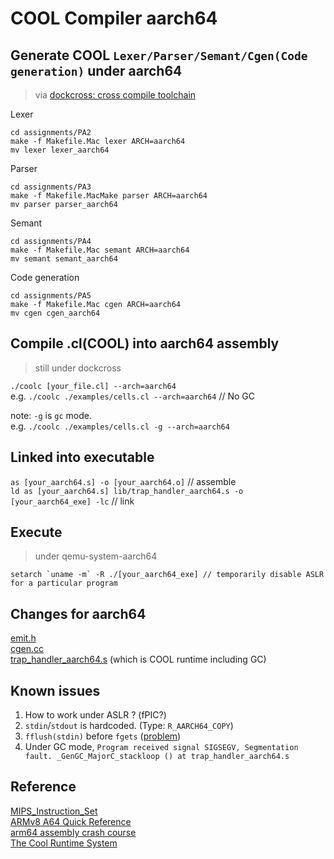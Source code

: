 # COOL Compiler aarch64

## Generate COOL `Lexer/Parser/Semant/Cgen(Code generation)` under aarch64
> via [dockcross: cross compile toolchain](https://github.com/dockcross/dockcross)

Lexer
```
cd assignments/PA2
make -f Makefile.Mac lexer ARCH=aarch64
mv lexer lexer_aarch64
```
Parser
```
cd assignments/PA3
make -f Makefile.MacMake parser ARCH=aarch64
mv parser parser_aarch64
```
Semant
```
cd assignments/PA4
make -f Makefile.Mac semant ARCH=aarch64
mv semant semant_aarch64
```
Code generation
```
cd assignments/PA5
make -f Makefile.Mac cgen ARCH=aarch64
mv cgen cgen_aarch64
```

## Compile .cl(COOL) into aarch64 assembly
> still under dockcross

`./coolc [your_file.cl] --arch=aarch64` \
e.g. `./coolc ./examples/cells.cl --arch=aarch64` // No GC

note: `-g` is `gc` mode. \
e.g. `./coolc ./examples/cells.cl -g --arch=aarch64`

## Linked into executable

`as [your_aarch64.s] -o [your_aarch64.o]` // assemble \
`ld as [your_aarch64.s] lib/trap_handler_aarch64.s -o [your_aarch64_exe] -lc` // link


## Execute 
> under qemu-system-aarch64
```
setarch `uname -m` -R ./[your_aarch64_exe] // temporarily disable ASLR for a particular program
```

## Changes for aarch64
[emit.h](https://github.com/tingwei628/cool-compiler-1/blob/tingwei628-aarch64/assignments/PA5/emit.h) \
[cgen.cc](https://github.com/tingwei628/cool-compiler-1/blob/tingwei628-aarch64/assignments/PA5/cgen.cc) \
[trap_handler_aarch64.s](https://github.com/tingwei628/cool-compiler-1/blob/tingwei628-aarch64/lib/trap_handler_aarch64.s) (which is COOL runtime including GC)

## Known issues
1. How to work under ASLR ? (fPIC?)
2. `stdin`/`stdout` is hardcoded. (Type: `R_AARCH64_COPY`)
3. `fflush(stdin)` before `fgets` ([problem](https://stackoverflow.com/a/63369562/5321961))
4. Under GC mode, `Program received signal SIGSEGV, Segmentation fault. _GenGC_MajorC_stackloop () at trap_handler_aarch64.s`

## Reference
[MIPS_Instruction_Set](https://www.dsi.unive.it/~gasparetto/materials/MIPS_Instruction_Set.pdf) \
[ARMv8 A64 Quick Reference](https://courses.cs.washington.edu/courses/cse469/19wi/arm64.pdf) \
[arm64 assembly crash course](https://github.com/Siguza/ios-resources/blob/master/bits/arm64.md) \
[The Cool Runtime System](https://web.stanford.edu/class/cs143/materials/cool-runtime.pdf)

